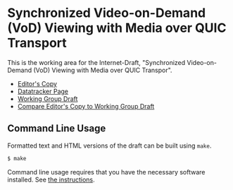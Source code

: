 # Synchronized Video-on-Demand (VoD) Viewing with Media over QUIC Transport

This is the working area for the Internet-Draft, "Synchronized Video-on-Demand (VoD) Viewing with Media over QUIC Transpor".

* [Editor's Copy](https://streaming-university.github.io/draft-shareplay-moq/#go.draft-pehlivanoglu-shareplay-moq.html)
* [Datatracker Page](https://datatracker.ietf.org/doc/draft-pehlivanoglu-shareplay-moq)
* [Working Group Draft](https://datatracker.ietf.org/doc/html/draft-pehlivanoglu-shareplay-moq)
* [Compare Editor's Copy to Working Group Draft](https://streaming-university.github.io/draft-shareplay-moq/#go.draft-pehlivanoglu-shareplay-moq.diff)

## Command Line Usage

Formatted text and HTML versions of the draft can be built using `make`.

```sh
$ make
```

Command line usage requires that you have the necessary software installed.  See
[the instructions](https://github.com/martinthomson/i-d-template/blob/main/doc/SETUP.md).

